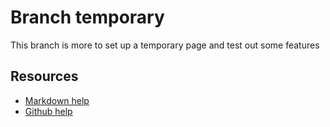 # Branch temporary
This branch is more to set up a temporary page and test out some features

## Resources
- [Markdown help](https://help.github.com/en/github/writing-on-github/basic-writing-and-formatting-syntax)
- [Github help](https://git-scm.com/docs)
